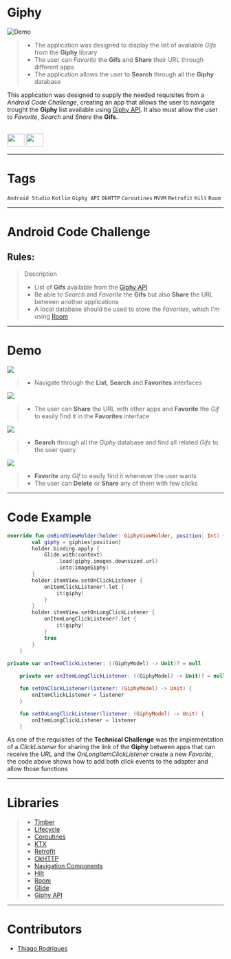 <!-- # Title -->
# Giphy
![Demo](https://cdn.arstechnica.net/wp-content/uploads/2020/05/ZoC9YqyA-800x246.png)


<!-- # Short Description -->

>- The application was designed to display the list of available *Gifs* from the **Giphy** library
>- The user can *Favorite* the **Gifs** and **Share** their URL through different apps
>- The application allows the user to **Search** through all the **Giphy** database

This application was designed to supply the needed requisites from a *Android Code Challenge*, creating an app that allows the user to navigate 
trought the **Giphy** list available using [Giphy API](https://developers.giphy.com). It also must allow the user to *Favorite*, *Search* and *Share*
the **Gifs**.


<!-- # Badges -->
<div style="display: inline_block"><br>
    <img height="30" width="40" src="https://cdn.jsdelivr.net/gh/devicons/devicon/icons/androidstudio/androidstudio-original.svg">
    <img height="30" width="40" src="https://cdn.jsdelivr.net/gh/devicons/devicon/icons/kotlin/kotlin-original.svg">
</div>

---

# Tags

`Android Studio` `Kotlin` `Giphy API` `OkHTTP` `Coroutines` `MVVM` `Retrofit` `Hilt` `Room`

---

# Android Code Challenge
## Rules: 
> Description
>- List of **Gifs** available from the [Giphy API](https://developers.giphy.com)
>- Be able to *Search* and *Favorite* the **Gifs** but also **Share** the URL between another applications
>- A local database should be used to store the *Favorites*, which I'm using [Room](https://developer.android.com/training/data-storage/room)


---

# Demo


![](https://media.discordapp.net/attachments/655489748885831713/1054740575481511987/navigating.gif)
>- Navigate through the **List**, **Search** and **Favorites** interfaces

![](https://media.discordapp.net/attachments/655489748885831713/1054740575129186395/giffunctionalities.gif)
>- The user can **Share** the URL with other apps and **Favorite** the *Gif* to easily find it in the **Favorites** interface

![](https://media.discordapp.net/attachments/655489748885831713/1054740574688788480/search.gif)
>- **Search** through all the *Giphy* database and find all related *Gifs* to the user query

![](https://media.discordapp.net/attachments/655489748885831713/1054740574252576778/favorite.gif)
>- **Favorite** any *Gif* to easily find it whenever the user wants
>- The user can **Delete** or **Share** any of them with few clicks


---

# Code Example
```kotlin
override fun onBindViewHolder(holder: GiphyViewHolder, position: Int) {
        val giphy = giphies[position]
        holder.binding.apply {
            Glide.with(context)
                .load(giphy.images.downsized.url)
                .into(imageGiphy)
        }
        holder.itemView.setOnClickListener {
            onItemClickListener?.let {
                it(giphy)
            }
        }
        holder.itemView.setOnLongClickListener {
            onItemLongClickListener?.let {
                it(giphy)
            }
            true
        }
    }
    
private var onItemClickListener: ((GiphyModel) -> Unit)? = null

    private var onItemLongClickListener: ((GiphyModel) -> Unit)? = null

    fun setOnClickListener(listener: (GiphyModel) -> Unit) {
        onItemClickListener = listener
    }

    fun setOnLongClickListener(listener: (GiphyModel) -> Unit) {
        onItemLongClickListener = listener
    }
```

As one of the requisites of the **Technical Challenge** was the implementation of a *ClickListener* for sharing the link of the **Giphy** between apps that 
can receive the *URL* and the *OnLongItemClickListener* create a new *Favorite*, the code above shows how to add both click events to the adapter and allow
those functions

---

# Libraries

>- [Timber](https://github.com/JakeWharton/timber)
>- [Lifecycle](https://developer.android.com/jetpack/androidx/releases/lifecycle)
>- [Coroutines](https://developer.android.com/kotlin/coroutines?hl=pt-br)
>- [KTX](https://developer.android.com/kotlin/ktx)
>- [Retrofit](https://square.github.io/retrofit/)
>- [OkHTTP](https://square.github.io/okhttp/)
>- [Navigation Components](https://developer.android.com/guide/navigation)
>- [Hilt](https://dagger.dev/hilt/)
>- [Room](https://developer.android.com/training/data-storage/room)
>- [Glide](https://github.com/bumptech/glide)
>- [Giphy API](https://developers.giphy.com)

---

# Contributors

- [Thiago Rodrigues](https://www.linkedin.com/in/tods/)
